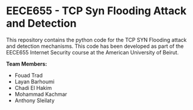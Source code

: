 # EECE655 - TCP Syn Flooding Attack and Detection

This repository contains the python code for the TCP SYN Flooding attack and detection mechanisms.
This code has been developed as part of the EECE655 Internet Security course at the American University of Beirut.

<b>Team Members:</b>
* Fouad Trad
* Layan Barhoumi
* Chadi El Hakim
* Mohammad Kachmar
* Anthony Sleilaty
